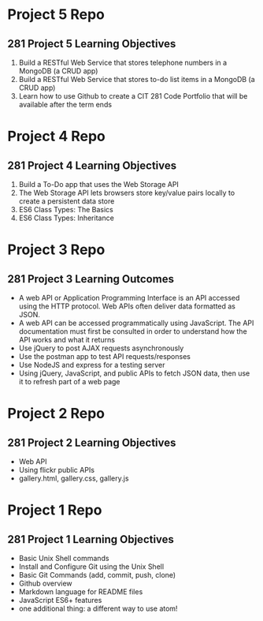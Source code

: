 # Project 5 Repo

## 281 Project 5 Learning Objectives

1. Build a RESTful Web Service that stores telephone numbers in a
MongoDB (a CRUD app)
2. Build a RESTful Web Service that stores to-do list items in a
MongoDB (a CRUD app)
3. Learn how to use Github to create a CIT 281 Code Portfolio that
will be available after the term ends




# Project 4 Repo

## 281 Project 4 Learning Objectives

1. Build a To-Do app that uses the Web Storage API
2. The Web Storage API lets browsers store key/value pairs locally to create a persistent data store
3. ES6 Class Types: The Basics
4. ES6 Class Types: Inheritance

# Project 3 Repo

## 281 Project 3 Learning Outcomes
- A web API or Application Programming Interface is an API accessed using the HTTP protocol. Web APIs often deliver data formatted as JSON.
- A web API can be accessed programmatically using JavaScript. The API documentation must first be consulted in order to understand how the API works and what it returns
- Use jQuery to post AJAX requests asynchronously
- Use the postman app to test API requests/responses
- Use NodeJS and express for a testing server
- Using jQuery, JavaScript, and public APIs to fetch JSON data, then use it to refresh part of a web page



# Project 2 Repo

## 281 Project 2 Learning Objectives

- Web API
- Using flickr public APIs
- gallery.html, gallery.css, gallery.js

# Project 1 Repo

## 281 Project 1 Learning Objectives
- Basic Unix Shell commands
- Install and Configure Git using the Unix Shell
- Basic Git Commands (add, commit, push, clone)
- Github overview
- Markdown language for README files
- JavaScript ES6+ features
- one additional thing: a different way to use atom!
